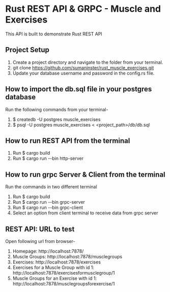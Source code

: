 # Rust REST API & GRPC - Muscle and Exercises
This API is built to demonstrate Rust REST API

## Project Setup

1. Create a project directory and navigate to the folder from your terminal.
2. git clone https://github.com/sumaninster/rust_muscle_exercises.git
3. Update your database username and password in the config.rs file.

## How to import the db.sql file in your postgres database

Run the following commands from your terminal-

1. $ createdb -U postgres muscle_exercises
2. $ psql -U postgres muscle_exercises < <project_path>/db/db.sql

## How to run REST API from the terminal

1. Run $ cargo build
2. Run $ cargo run --bin http-server

## How to run grpc Server & Client from the terminal

Run the commands in two different terminal

1. Run $ cargo build
2. Run $ cargo run --bin grpc-server
3. Run $ cargo run --bin grpc-client
4. Select an option from client terminal to receive data from grpc server

## REST API: URL to test

Open following url from browser-

1. Homepage: http://localhost:7878/
2. Muscle Groups: http://localhost:7878/musclegroups
3. Exercises: http://localhost:7878/exercises
4. Exercises for a Muscle Group with id 1: http://localhost:7878/exercisesformusclegroup/1
5. Muscle Groups for an Exercise with id 1: http://localhost:7878/musclegroupsforexercise/1